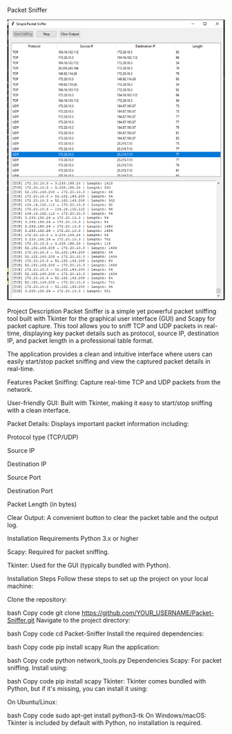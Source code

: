 Packet Sniffer


![Screenshot](https://github.com/Lcsamarasinghe/Packet-Sniffer/blob/main/1.PNG)

Project Description
Packet Sniffer is a simple yet powerful packet sniffing tool built with Tkinter for the graphical user interface (GUI) and Scapy for packet capture. This tool allows you to sniff TCP and UDP packets in real-time, displaying key packet details such as protocol, source IP, destination IP, and packet length in a professional table format.

The application provides a clean and intuitive interface where users can easily start/stop packet sniffing and view the captured packet details in real-time.

Features
Packet Sniffing: Capture real-time TCP and UDP packets from the network.

User-friendly GUI: Built with Tkinter, making it easy to start/stop sniffing with a clean interface.

Packet Details: Displays important packet information including:

Protocol type (TCP/UDP)

Source IP

Destination IP

Source Port

Destination Port

Packet Length (in bytes)

Clear Output: A convenient button to clear the packet table and the output log.

Installation
Requirements
Python 3.x or higher

Scapy: Required for packet sniffing.

Tkinter: Used for the GUI (typically bundled with Python).

Installation Steps
Follow these steps to set up the project on your local machine:

Clone the repository:

bash
Copy code
git clone https://github.com/YOUR_USERNAME/Packet-Sniffer.git
Navigate to the project directory:

bash
Copy code
cd Packet-Sniffer
Install the required dependencies:

bash
Copy code
pip install scapy
Run the application:

bash
Copy code
python network_tools.py
Dependencies
Scapy: For packet sniffing. Install using:

bash
Copy code
pip install scapy
Tkinter: Tkinter comes bundled with Python, but if it's missing, you can install it using:

On Ubuntu/Linux:

bash
Copy code
sudo apt-get install python3-tk
On Windows/macOS: Tkinter is included by default with Python, no installation is required.

